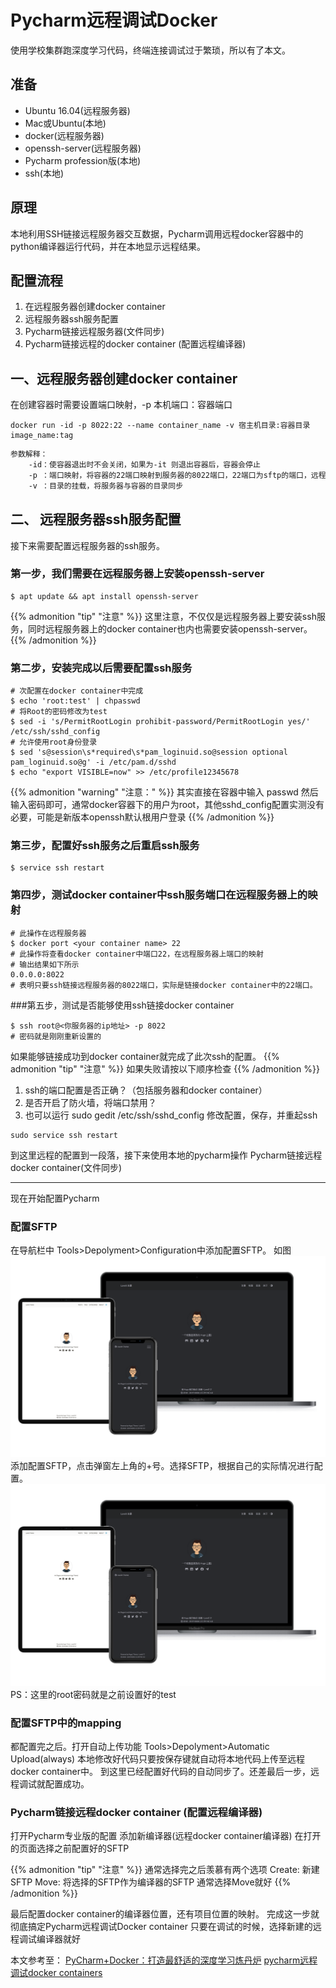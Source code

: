 # Pycharm远程调试Docker


使用学校集群跑深度学习代码，终端连接调试过于繁琐，所以有了本文。

## 准备
- Ubuntu 16.04(远程服务器)
- Mac或Ubuntu(本地)
- docker(远程服务器)
- openssh-server(远程服务器)
- Pycharm profession版(本地)
- ssh(本地)
## 原理
本地利用SSH链接远程服务器交互数据，Pycharm调用远程docker容器中的python编译器运行代码，并在本地显示远程结果。
## 配置流程
1. 在远程服务器创建docker container
1. 远程服务器ssh服务配置
1. Pycharm链接远程服务器(文件同步)
1. Pycharm链接远程的docker container (配置远程编译器)
 
## 一、远程服务器创建docker container
在创建容器时需要设置端口映射，-p 本机端口：容器端口
~~~shell
docker run -id -p 8022:22 --name container_name -v 宿主机目录:容器目录 image_name:tag
~~~
~~~markdown
参数解释：
    -id：使容器退出时不会关闭，如果为-it 则退出容器后，容器会停止
    -p ：端口映射，将容器的22端口映射到服务器的8022端口，22端口为sftp的端口，远程时必须开放22端口才能保证文件的上传下载同步
    -v ：目录的挂载，将服务器与容器的目录同步
~~~
## 二、 远程服务器ssh服务配置
接下来需要配置远程服务器的ssh服务。
### 第一步，我们需要在远程服务器上安装openssh-server
~~~shell
$ apt update && apt install openssh-server
~~~
{{% admonition "tip" "注意" %}}
这里注意，不仅仅是远程服务器上要安装ssh服务，同时远程服务器上的docker container也内也需要安装openssh-server。
{{% /admonition %}}
### 第二步，安装完成以后需要配置ssh服务
~~~shell
# 次配置在docker container中完成
$ echo 'root:test' | chpasswd
# 将Root的密码修改为test
$ sed -i 's/PermitRootLogin prohibit-password/PermitRootLogin yes/' /etc/ssh/sshd_config
# 允许使用root身份登录
$ sed 's@session\s*required\s*pam_loginuid.so@session optional pam_loginuid.so@g' -i /etc/pam.d/sshd
$ echo "export VISIBLE=now" >> /etc/profile12345678
~~~
{{% admonition "warning" "注意：" %}}
其实直接在容器中输入 passwd 然后输入密码即可，通常docker容器下的用户为root，其他sshd_config配置实测没有必要，可能是新版本openssh默认根用户登录
{{% /admonition %}}

### 第三步，配置好ssh服务之后重启ssh服务
~~~shell
$ service ssh restart
~~~
### 第四步，测试docker container中ssh服务端口在远程服务器上的映射
~~~shell
# 此操作在远程服务器
$ docker port <your container name> 22
# 此操作将查看docker container中端口22，在远程服务器上端口的映射
# 输出结果如下所示
0.0.0.0:8022
# 表明只要ssh链接远程服务器的8022端口，实际是链接docker container中的22端口。
~~~
###第五步，测试是否能够使用ssh链接docker container
~~~shell
$ ssh root@<你服务器的ip地址> -p 8022
# 密码就是刚刚重新设置的
~~~
如果能够链接成功到docker container就完成了此次ssh的配置。
{{% admonition "tip" "注意" %}}
如果失败请按以下顺序检查
{{% /admonition %}}
1. ssh的端口配置是否正确？（包括服务器和docker container）
2. 是否开启了防火墙，将端口禁用？ 
3. 也可以运行 sudo gedit /etc/ssh/sshd_config 修改配置，保存，并重起ssh 
~~~shell
sudo service ssh restart
~~~
到这里远程的配置到一段落，接下来使用本地的pycharm操作
Pycharm链接远程docker container(文件同步)
***
现在开始配置Pycharm
### 配置SFTP
在导航栏中 Tools>Depolyment>Configuration中添加配置SFTP。
如图
![Local Picture](/images/Apple-Devices-Preview.png)
添加配置SFTP，点击弹窗左上角的+号。选择SFTP，根据自己的实际情况进行配置。
![Local Picture](/images/Apple-Devices-Preview.png)
PS：这里的root密码就是之前设置好的test
### 配置SFTP中的mapping
都配置完之后。打开自动上传功能
Tools>Depolyment>Automatic Upload(always)
本地修改好代码只要按保存键就自动将本地代码上传至远程docker container中。
到这里已经配置好代码的自动同步了。还差最后一步，远程调试就配置成功。
### Pycharm链接远程docker container (配置远程编译器)
打开Pycharm专业版的配置
添加新编译器(远程docker container编译器)
在打开的页面选择之前配置好的SFTP

{{% admonition "tip" "注意" %}}
通常选择完之后羡慕有两个选项
Create: 新建SFTP
Move: 将选择的SFTP作为编译器的SFTP
通常选择Move就好
{{% /admonition %}}


最后配置docker container的编译器位置，还有项目位置的映射。
完成这一步就彻底搞定Pycharm远程调试Docker container
只要在调试的时候，选择新建的远程调试编译器就好



本文参考至：
[PyCharm+Docker：打造最舒适的深度学习炼丹炉](https://zhuanlan.zhihu.com/p/52827335)
[pycharm远程调试docker containers](https://www.cnblogs.com/ruiyang-/p/10158658.html)

